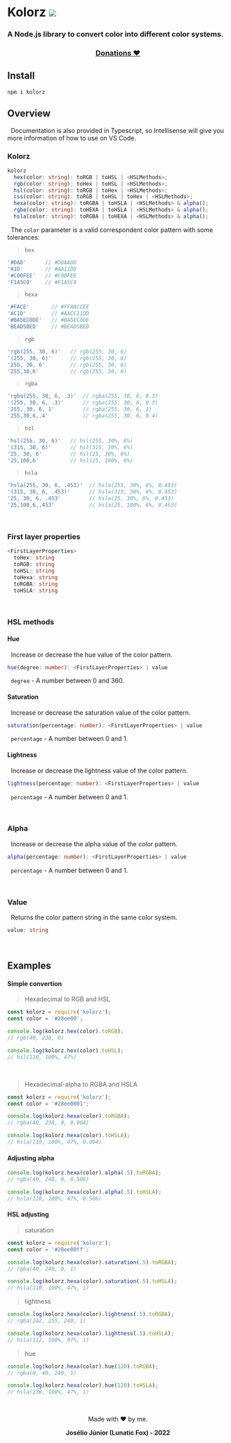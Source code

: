 # Kolorz ![](https://gh-tags.vercel.app/api?lang=javascript)
### A Node.js library to convert color into different color systems.

<div align="center">
  
  ### [Donations ❤](https://github.com/lunatic-fox/gh-tags/blob/main/docs/donation/README.md)
</div>


## Install

~~~
npm i kolorz
~~~

## Overview

&nbsp; Documentation is also provided in Typescript, so Intellisense will give you more information of how to use on VS Code.

### Kolorz
~~~typescript
kolorz
  hex(color: string): toRGB | toHSL | <HSLMethods>;
  rgb(color: string): toHex | toHSL | <HSLMethods>;
  hsl(color: string): toRGB | toHex | <HSLMethods>;
  css(color: string): toRGB | toHSL | toHex | <HSLMethods>;
  hexa(color: string): toRGBA | toHSLA | <HSLMethods> & alpha();
  rgba(color: string): toHEXA | toHSLA | <HSLMethods> & alpha();
  hsla(color: string): toRGBA | toHEXA | <HSLMethods> & alpha();
~~~

&nbsp; The `color` parameter is a valid correspondent color pattern with some tolerances:

> `hex`
~~~javascript
'#DAD'      // #DDAADD
'A1D'       // #AA11DD
'#C00FEE'   // #C00FEE
'F1A5C0'    // #F1A5C0
~~~

> `hexa`
~~~javascript
'#FACE'       // #FFAACCEE
'AC1D'        // #AACC11DD
'#BA5EC0DE'   // #BA5EC0DE
'BEAD5BED'    // #BEAD5BED
~~~

> `rgb`
~~~javascript
'rgb(255, 30, 6)'   // rgb(255, 30, 6)
'(255, 30, 6)'      // rgb(255, 30, 6)
'255, 30, 6'        // rgb(255, 30, 6)
'255,30,6'          // rgb(255, 30, 6)
~~~

> `rgba`
~~~javascript 
'rgba(255, 30, 6, .3)'  // rgba(255, 30, 6, 0.3)
'(255, 30, 6, .3)'      // rgba(255, 30, 6, 0.3)
'255, 30, 6, 1'         // rgba(255, 30, 6, 1)
'255,30,6,.4'           // rgba(255, 30, 6, 0.4)
~~~

> `hsl`
~~~javascript
'hsl(255, 30, 6)'   // hsl(255, 30%, 6%)
'(315, 30, 6)'      // hsl(315, 30%, 6%)
'25, 30, 6'         // hsl(25, 30%, 6%)
'25,100,6'          // hsl(25, 100%, 6%)
~~~

> `hsla`
~~~javascript
'hsla(255, 30, 6, .453)'  // hsla(255, 30%, 6%, 0.453)
'(315, 30, 6, .453)'      // hsla(315, 30%, 6%, 0.453)
'25, 30, 6, .453'         // hsla(25, 30%, 6%, 0.453)
'25,100,6,.453'           // hsla(25, 100%, 6%, 0.453)
~~~

&nbsp;
### First layer properties
~~~typescript
<FirstLayerProperties> 
  toHex: string
  toRGB: string
  toHSL: string
  toHexa: string
  toRGBA: string
  toHSLA: string
~~~

&nbsp;
### HSL methods
#### Hue
&nbsp; Increase or decrease the hue value of the color pattern.
~~~typescript
hue(degree: number): <FirstLayerProperties> | value
~~~
&nbsp; `degree` - A number between 0 and 360.

#### Saturation
&nbsp; Increase or decrease the saturation value of the color pattern.
~~~typescript
saturation(percentage: number): <FirstLayerProperties> | value
~~~
&nbsp; `percentage` - A number between 0 and 1.

#### Lightness
&nbsp; Increase or decrease the lightness value of the color pattern.
~~~typescript
lightness(percentage: number): <FirstLayerProperties> | value
~~~
&nbsp; `percentage` - A number between 0 and 1.

&nbsp;
### Alpha
&nbsp; Increase or decrease the alpha value of the color pattern.
~~~typescript
alpha(percentage: number): <FirstLayerProperties> | value
~~~
&nbsp; `percentage` - A number between 0 and 1.

&nbsp;
### Value
&nbsp; Returns the color pattern string in the same color system.
~~~typescript
value: string
~~~

&nbsp;
## Examples
#### Simple convertion
> Hexadecimal to RGB and HSL
~~~javascript
const kolorz = require('kolorz');
const color = '#28ee00';

console.log(kolorz.hex(color).toRGB);
// rgb(40, 238, 0)

console.log(kolorz.hex(color).toHSL);
// hsl(110, 100%, 47%)
~~~
&nbsp;
> Hexadecimal-alpha to RGBA and HSLA
~~~javascript
const kolorz = require('kolorz');
const color = '#28ee0001';

console.log(kolorz.hexa(color).toRGBA);
// rgba(40, 238, 0, 0.004)

console.log(kolorz.hexa(color).toHSLA); 
// hsla(110, 100%, 47%, 0.004)
~~~


#### Adjusting alpha
~~~javascript
console.log(kolorz.hexa(color).alpha(.5).toRGBA);
// rgba(40, 240, 0, 0.506)

console.log(kolorz.hexa(color).alpha(.5).toHSLA);
// hsla(110, 100%, 47%, 0.506)
~~~


#### HSL adjusting

>saturation
~~~javascript
const kolorz = require('kolorz');
const color = '#28ee00ff';

console.log(kolorz.hexa(color).saturation(.5).toRGBA);
// rgba(40, 240, 0, 1)

console.log(kolorz.hexa(color).saturation(.5).toHSLA);
// hsla(110, 100%, 47%, 1)
~~~

>lightness
~~~javascript
console.log(kolorz.hexa(color).lightness(.5).toRGBA);
// rgba(242, 255, 240, 1)

console.log(kolorz.hexa(color).lightness(.5).toHSLA);
// hsla(112, 100%, 97%, 1)
~~~

>hue
~~~javascript
console.log(kolorz.hexa(color).hue(120).toRGBA);
// rgba(0, 40, 240, 1)

console.log(kolorz.hexa(color).hue(120).toHSLA);
// hsla(230, 100%, 47%, 1)
~~~


&nbsp;
<div align="center">

Made with ❤️ by me.

**Josélio Júnior (Lunatic Fox) - 2022**
</div>

